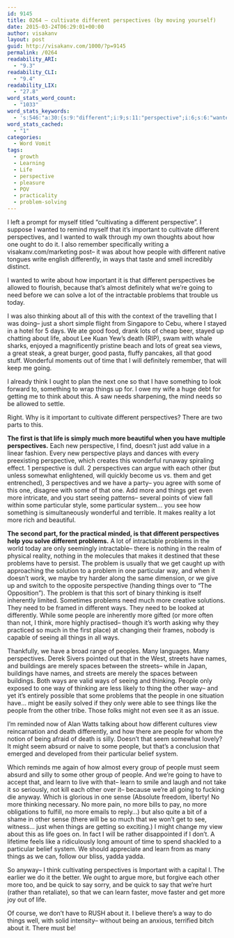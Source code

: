 ```yaml
---
id: 9145
title: 0264 – cultivate different perspectives (by moving yourself)
date: 2015-03-24T06:29:01+00:00
author: visakanv
layout: post
guid: http://visakanv.com/1000/?p=9145
permalink: /0264
readability_ARI:
  - "9.3"
readability_CLI:
  - "9.4"
readability_LIX:
  - "27.8"
word_stats_word_count:
  - "1033"
word_stats_keywords:
  - 's:546:"a:30:{s:9:"different";i:9;s:11:"perspective";i:6;s:6:"wanted";i:3;s:9:"important";i:4;s:12:"perspectives";i:9;s:6:"people";i:9;s:11:"differently";i:3;s:4:"ways";i:5;s:5:"going";i:4;s:4:"need";i:4;s:11:"intractable";i:3;s:8:"problems";i:6;s:8:"thinking";i:5;s:4:"just";i:3;s:4:"good";i:3;s:4:"life";i:4;s:5:"death";i:3;s:5:"great";i:3;s:9:"wonderful";i:3;s:5:"think";i:4;s:6:"things";i:8;s:6:"seeing";i:3;s:4:"view";i:3;s:10:"particular";i:5;s:6:"system";i:3;s:7:"problem";i:3;s:7:"streets";i:3;s:9:"buildings";i:3;s:4:"seem";i:3;s:5:"learn";i:4;}";'
word_stats_cached:
  - "1"
categories:
  - Word Vomit
tags:
  - growth
  - Learning
  - Life
  - perspective
  - pleasure
  - POV
  - practicality
  - problem-solving
---
```

I left a prompt for myself titled &#8220;cultivating a different perspective&#8221;. I suppose I wanted to remind myself that it&#8217;s important to cultivate different perspectives, and I wanted to walk through my own thoughts about how one ought to do it. I also remember specifically writing a visakanv.com/marketing post– it was about how people with different native tongues write english differently, in ways that taste and smell incredibly distinct.

I wanted to write about how important it is that different perspectives be allowed to flourish, because that&#8217;s almost definitely what we&#8217;re going to need before we can solve a lot of the intractable problems that trouble us today.

I was also thinking about all of this with the context of the travelling that I was doing– just a short simple flight from Singapore to Cebu, where I stayed in a hotel for 5 days. We ate good food, drank lots of cheap beer, stayed up chatting about life, about Lee Kuan Yew&#8217;s death (RIP), swam with whale sharks, enjoyed a magnificently pristine beach and lots of great sea views, a great steak, a great burger, good pasta, fluffy pancakes, all that good stuff. Wonderful moments out of time that I will definitely remember, that will keep me going.

I already think I ought to plan the next one so that I have something to look forward to, something to wrap things up for. I owe my wife a huge debt for getting me to think about this. A saw needs sharpening, the mind needs so be allowed to settle.

Right. Why is it important to cultivate different perspectives? There are two parts to this.

**The first is that life is simply much more beautiful when you have multiple perspectives.** Each new perspective, I find, doesn&#8217;t just add value in a linear fashion. Every new perspective plays and dances with every preexisting perspective, which creates this wonderful runaway spiraling effect. 1 perspective is dull. 2 perspectives can argue with each other (but unless somewhat enlightened, will quickly become us vs. them and get entrenched), 3 perspectives and we have a party– you agree with some of this one, disagree with some of that one. Add more and things get even more intricate, and you start seeing patterns– several points of view fall within some particular style, some particular system&#8230; you see how something is simultaneously wonderful and terrible. It makes reality a lot more rich and beautiful.

**The second part, for the practical minded, is that different perspectives help you solve different problems.** A lot of intractable problems in the world today are only seemingly intractable– there is nothing in the realm of physical reality, nothing in the molecules that makes it destined that these problems have to persist. The problem is usually that we get caught up with approaching the solution to a problem in one particular way, and when it doesn&#8217;t work, we maybe try harder along the same dimension, or we give up and switch to the opposite perspective (handing things over to &#8220;The Opposition&#8221;). The problem is that this sort of binary thinking is itself inherently limited. Sometimes problems need much more creative solutions. They need to be framed in different ways. They need to be looked at differently. While some people are inherently more gifted (or more often than not, I think, more highly practised– though it&#8217;s worth asking why they practiced so much in the first place) at changing their frames, nobody is capable of seeing all things in all ways.

Thankfully, we have a broad range of peoples. Many languages. Many perspectives. Derek Sivers pointed out that in the West, streets have names, and buildings are merely spaces between the streets– while in Japan, buildings have names, and streets are merely the spaces between buildings. Both ways are valid ways of seeing and thinking. People only exposed to one way of thinking are less likely to thing the other way– and yet it&#8217;s entirely possible that some problems that the people in one situation have&#8230; might be easily solved if they only were able to see things like the people from the other tribe. Those folks might not even see it as an issue.

I&#8217;m reminded now of Alan Watts talking about how different cultures view reincarnation and death differently, and how there are people for whom the notion of being afraid of death is silly. Doesn&#8217;t that seem somewhat lovely? It might seem absurd or naive to some people, but that&#8217;s a conclusion that emerged and developed from their particular belief system.

Which reminds me again of how almost every group of people must seem absurd and silly to some other group of people. And we&#8217;re going to have to accept that, and learn to live with that– learn to smile and laugh and not take it so seriously, not kill each other over it– because we&#8217;re all going to fucking die anyway. Which is glorious in one sense (Absolute freedom, liberty! No more thinking necessary. No more pain, no more bills to pay, no more obligations to fulfill, no more emails to reply&#8230;) but also quite a bit of a shame in other sense (there will be so much that we won&#8217;t get to see, witness&#8230; just when things are getting so exciting.) I might change my view about this as life goes on. In fact I will be rather disappointed if I don&#8217;t. A lifetime feels like a ridiculously long amount of time to spend shackled to a particular belief system. We should appreciate and learn from as many things as we can, follow our bliss, yadda yadda.

So anyway– I think cultivating perspectives is Important with a capital I. The earlier we do it the better. We ought to argue more, but forgive each other more too, and be quick to say sorry, and be quick to say that we&#8217;re hurt (rather than retaliate), so that we can learn faster, move faster and get more joy out of life.

Of course, we don&#8217;t have to RUSH about it. I believe there&#8217;s a way to do things well, with solid intensity– without being an anxious, terrified bitch about it. There must be!